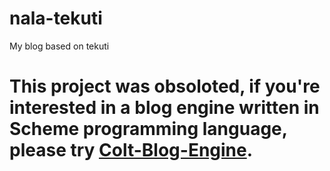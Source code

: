 # nala-tekuti
My blog based on tekuti

# This project was obsoloted, if you're interested in a blog engine written in Scheme programming language, please try [Colt-Blog-Engine](https://gitlab.com/NalaGinrut/colt).
